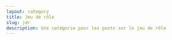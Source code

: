 ```yaml
---
layout: category
title: Jeu de rôle
slug: jdr
description: Une catégorie pour les posts sur le jeu de rôle
---
```

